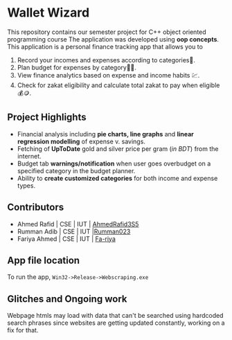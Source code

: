 # Wallet Wizard

This repository contains our semester project for C++ object oriented programming course
The application was developed using **oop concepts**.
This application is a personal finance tracking app that allows you to 

 1. Record your incomes and expenses according to categories🧾.
 2. Plan budget for expenses by category🧑‍💻.
 3. View finance analytics based on expense and income habits 💹.
 4. Check for zakat eligibility and calculate total zakat to pay when eligible💰🪙.

## Project Highlights

 - Financial analysis including **pie charts, line graphs** and **linear regression modelling** of expense v. savings. 
 - Fetching of **UpToDate** gold and silver price per gram (*in BDT*) from the internet.
 - Budget tab **warnings/notification** when user goes overbudget on a specified category in the budget planner.
 - Ability to **create customized categories** for both income and expense types.

## Contributors

 - Ahmed Rafid | CSE | IUT | [AhmedRafid3S5](https://github.com/AhmedRafid3S5)
 - Rumman Adib | CSE | IUT |[Rumman023](https://github.com/Rumman023)
 - Fariya Ahmed | CSE | IUT | [Fa-riya](https://github.com/Fa-riya)
## App file location
To run the app, `Win32->Release->Webscraping.exe`
## Glitches and Ongoing work
Webpage htmls may load with data that can't be searched using hardcoded search phrases since websites are getting updated constantly, working on a fix for that.


